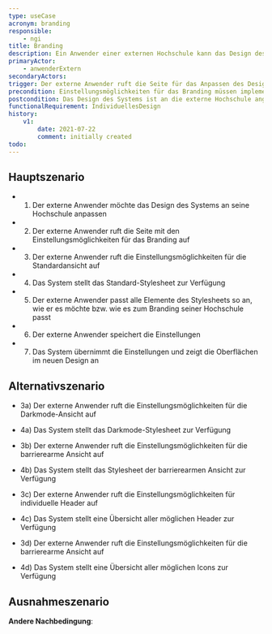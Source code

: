 ```yaml
---
type: useCase
acronym: branding
responsible: 
    - ngi
title: Branding
description: Ein Anwender einer externen Hochschule kann das Design des Systems individuell anpassen
primaryActor: 
    - anwenderExtern
secondaryActors:
trigger: Der externe Anwender ruft die Seite für das Anpassen des Designs an
precondition: Einstellungsmöglichkeiten für das Branding müssen implementiert sein und der externe Anwender muss als Verwalter im System eingeloggt sein
postcondition: Das Design des Systems ist an die externe Hochschule angepasst
functionalRequirement: IndividuellesDesign
history:
    v1:
        date: 2021-07-22
        comment: initially created
todo: 
---
```



## Hauptszenario

* 1) Der externe Anwender möchte das Design des Systems an seine Hochschule anpassen
* 2) Der externe Anwender ruft die Seite mit den Einstellungsmöglichkeiten für das Branding auf
* 3) Der externe Anwender ruft die Einstellungsmöglichkeiten für die Standardansicht auf
* 4) Das System stellt das Standard-Stylesheet zur Verfügung
* 5) Der externe Anwender passt alle Elemente des Stylesheets so an, wie er es möchte bzw. wie es zum Branding seiner Hochschule passt
* 6) Der externe Anwender speichert die Einstellungen
* 7) Das System übernimmt die Einstellungen und zeigt die Oberflächen im neuen Design an

## Alternativszenario

* 3a) Der externe Anwender ruft die Einstellungsmöglichkeiten für die Darkmode-Ansicht auf
* 4a) Das System stellt das Darkmode-Stylesheet zur Verfügung

* 3b) Der externe Anwender ruft die Einstellungsmöglichkeiten für die barrierearme Ansicht auf
* 4b) Das System stellt das Stylesheet der barrierearmen Ansicht zur Verfügung

* 3c) Der externe Anwender ruft die Einstellungsmöglichkeiten für individuelle Header auf
* 4c) Das System stellt eine Übersicht aller möglichen Header zur Verfügung

* 3d) Der externe Anwender ruft die Einstellungsmöglichkeiten für die barrierearme Ansicht auf
* 4d) Das System stellt eine Übersicht aller möglichen Icons zur Verfügung

## Ausnahmeszenario 

**Andere Nachbedingung**: 




